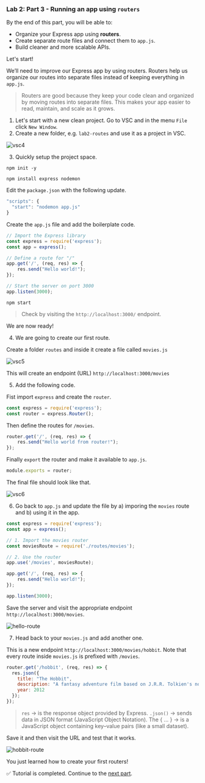 ### Lab 2: Part 3 - Running an app using `routers`

By the end of this part, you will be able to:  

- Organize your Express app using **routers**.  
- Create separate route files and connect them to `app.js`.  
- Build cleaner and more scalable APIs.  

Let's start!

We’ll need to improve our Express app by using routers.  Routers help us organize our routes into separate files instead of keeping everything in `app.js`.

> Routers are good because they keep your code clean and organized by moving routes into separate files. This makes your app easier to read, maintain, and scale as it grows.

1. Let's start with a new clean project. Go to VSC and in the menu  `File` click `New Window`.
2. Create a new folder, e.g. `lab2-routes` and use it as a project in VSC.

![vsc4](assets/vsc4.png)

3.  Quickly setup the project space.

```shell
npm init -y
```

```shell
npm install express nodemon
```

Edit the `package.json` with the following update.

```js
"scripts": {
  "start": "nodemon app.js"
}
```

Create the `app.js` file and add the boilerplate code.

```js
// Import the Express library
const express = require('express');
const app = express();

// Define a route for "/"
app.get('/', (req, res) => {
    res.send("Hello world!");
});

// Start the server on port 3000
app.listen(3000);
```

```shell
npm start	
```

> Check by visiting the `http://localhost:3000/` endpoint.

We are now ready!

4. We are going to create our first route.

Create a folder `routes` and inside it create a file called `movies.js`

![vsc5](assets/vsc5.png)

This will create an endpoint (URL) `http://localhost:3000/movies`

5. Add the following code.

Fist import `express` and create the `router`.

```js
const express = require('express');
const router = express.Router();
```

Then define the routes for `/movies`.

```js
router.get('/', (req, res) => {
    res.send("Hello world from router!");
});
```

Finally `export` the router and make it available to `app.js`.

```js
module.exports = router;
```

The final file should look like that.

![vsc6](assets/vsc6.png)

6. Go back to `app.js` and update the file by a) imporing the `movies` route and b) using it in the app.

```js
const express = require('express');
const app = express();

// 1. Import the movies router
const moviesRoute = require('./routes/movies');

// 2. Use the router
app.use('/movies', moviesRoute);

app.get('/', (req, res) => {
    res.send("Hello world!");
});

app.listen(3000);
```

Save the server and visit the appropriate endpoint `http://localhost:3000/movies`.

![hello-route](assets/hello-route.png)

7. Head back to your `movies.js` and add another one. 

This is a new endpoint `http://localhost:3000/movies/hobbit`. Note that every route inside `movies.js` is prefixed with `/movies`.

```js
router.get('/hobbit', (req, res) => {
  res.json({
    title: "The Hobbit",
    description: "A fantasy adventure film based on J.R.R. Tolkien's novel.",
    year: 2012
  });
});
```

> `res` → is the response object provided by Express.
> `.json()` → sends data in JSON format (JavaScript Object Notation).
> The { ... } → is a JavaScript object containing key–value pairs (like a small dataset).

Save it and then visit the URL and test that it works.

![hobbit-route](assets/hobbit-route.png)

You just learned how to create your first routers! 

✅ Tutorial is completed. Continue to the [next part](lab2-part4.md).
